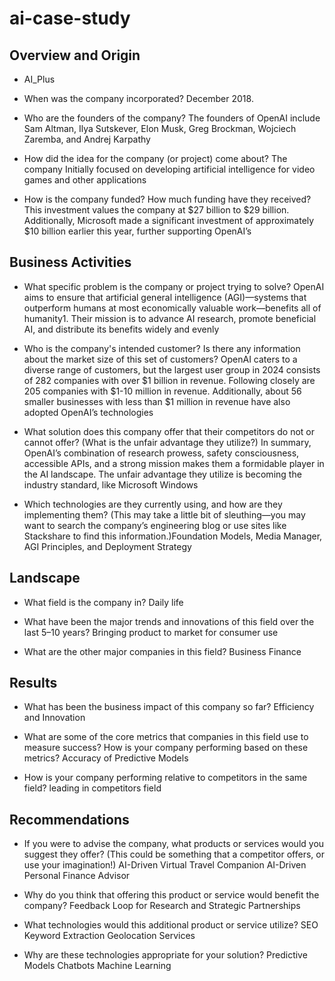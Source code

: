 # ai-case-study


## Overview and Origin

* AI_Plus

* When was the company incorporated? December 2018.

* Who are the founders of the company? The founders of OpenAI include Sam Altman, Ilya Sutskever, Elon Musk, Greg Brockman, Wojciech Zaremba, and Andrej Karpathy

* How did the idea for the company (or project) come about?  The company Initially focused on developing artificial intelligence for video games and other applications

* How is the company funded? How much funding have they received?  This investment values the company at $27 billion to $29 billion. Additionally, Microsoft made a significant investment of approximately $10 billion earlier this year, further supporting OpenAI’s

## Business Activities

* What specific problem is the company or project trying to solve?  OpenAI aims to ensure that artificial general intelligence (AGI)—systems that outperform humans at most economically valuable work—benefits all of humanity1. Their mission is to advance AI research, promote beneficial AI, and distribute its benefits widely and evenly

* Who is the company's intended customer? Is there any information about the market size of this set of customers? OpenAI caters to a diverse range of customers, but the largest user group in 2024 consists of 282 companies with over $1 billion in revenue. Following closely are 205 companies with $1-10 million in revenue. Additionally, about 56 smaller businesses with less than $1 million in revenue have also adopted OpenAI’s technologies

* What solution does this company offer that their competitors do not or cannot offer? (What is the unfair advantage they utilize?)  In summary, OpenAI’s combination of research prowess, safety consciousness, accessible APIs, and a strong mission makes them a formidable player in the AI landscape. The unfair advantage they utilize is becoming the industry standard, like Microsoft Windows

* Which technologies are they currently using, and how are they implementing them? (This may take a little bit of sleuthing&mdash;you may want to search the company’s engineering blog or use sites like Stackshare to find this information.)Foundation Models, Media Manager, AGI Principles, and Deployment Strategy 
 
## Landscape

* What field is the company in?   Daily life

* What have been the major trends and innovations of this field over the last 5&ndash;10 years? Bringing product to market for consumer use 

* What are the other major companies in this field? Business Finance

## Results

* What has been the business impact of this company so far?  Efficiency and Innovation

* What are some of the core metrics that companies in this field use to measure success? How is your company performing based on these metrics? Accuracy of Predictive Models

* How is your company performing relative to competitors in the same field? leading in competitors field

## Recommendations

* If you were to advise the company, what products or services would you suggest they offer? (This could be something that a competitor offers, or use your imagination!) AI-Driven Virtual Travel Companion AI-Driven Personal Finance Advisor

* Why do you think that offering this product or service would benefit the company? Feedback Loop for Research and Strategic Partnerships

* What technologies would this additional product or service utilize? SEO Keyword Extraction Geolocation Services

* Why are these technologies appropriate for your solution? Predictive Models Chatbots Machine Learning

